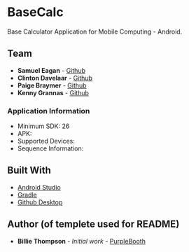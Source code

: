 # BaseCalc

Base Calculator Application for Mobile Computing - Android.


## Team

* **Samuel Eagan** - [Github](https://github.com/samueleagan)
* **Clinton Davelaar** - [Github](https://github.com/Echtniet)
* **Paige Braymer** - [Github](https://github.com/kiyuzi)
* **Kenny Grannas** - [Github](https://github.com/Ace0320)


### Application Information

* Minimum SDK: 26
* APK: 
* Supported Devices:
* Sequence Information:


## Built With

* [Android Studio](https://developer.android.com/studio)
* [Gradle](https://gradle.org/)
* [Github Desktop](https://desktop.github.com/)

## Author (of templete used for README)

* **Billie Thompson** - *Initial work* - [PurpleBooth](https://github.com/PurpleBooth)
